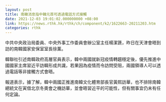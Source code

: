 ```yaml
---
layout: post
title: 南韓消息指中韓元首可透過電話方式接觸
date: 2021-12-03 19:01:02.000000000 +08:00
link: https://news.rthk.hk/rthk/ch/component/k2/1622663-20211203.htm
categories: rthk
---
```


中共中央政治局委員、中央外事工作委員會辦公室主任楊潔篪，昨日在天津會晤到訪的南韓國家安保室室長徐薰。

韓聯社引述南韓政府高層官員表示，韓中兩國就新冠疫情轉趨穩定後，優先推進中國國家主席習近平訪韓形成共識，若果因為疫情而令訪問受阻，兩國領導人可以透過電話等非接觸方式會晤。

報道表示，據了解，韓中兩國正推進南韓文化體育部長官黃熙訪華，也不排除南韓總統文在寅借北京冬奧會之機訪華，並會晤習近平的可能性，但有關事宜仍未有任何定論。
